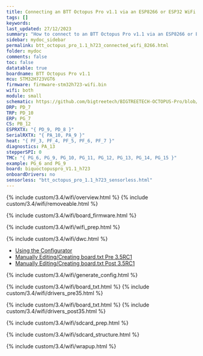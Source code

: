 ```yaml
---
title: Connecting an BTT Octopus Pro v1.1 via an ESP8266 or ESP32 WiFi Adapter
tags: []
keywords: 
last_updated: 27/12/2023
summary: "How to connect to an BTT Octopus Pro v1.1 via an ESP8266 or ESP32 WiFi Adapter"
sidebar: mydoc_sidebar
permalink: btt_octopus_pro_1.1_h723_connected_wifi_8266.html
folder: mydoc
comments: false
toc: false
datatable: true
boardname: BTT Octopus Pro v1.1
mcu: STM32H723VGT6
firmware: firmware-stm32h723-wifi.bin
wifi: both
module: small
schematic: https://github.com/bigtreetech/BIGTREETECH-OCTOPUS-Pro/blob/master/Hardware/BIGTREETECH%20Octopus%20Pro%20V1.1-sch.pdf
DRP: PD_7
TRP: PD_10
ERP: PG_7
CS: PB_12
ESPRXTX: "{ PD_9, PD_8 }"
SerialRXTX: "{ PA_10, PA_9 }"
heat: "{ PF_3, PF_4, PF_5, PF_6, PF_7 }"
diagnostics: PA_13
stepperSPI: 0
TMC: "{ PG_6, PG_9, PG_10, PG_11, PG_12, PG_13, PG_14, PG_15 }"
example: PG_6 and PG_9
board: biquoctopuspro_V1.1_h723
onboardDrivers: no
sensorless: "btt_octopus_pro_1.1_h723_sensorless.html"
---
```


{% include custom/3.4/wifi/overview.html %}
{% include custom/3.4/wifi/removeable.html %}

{% include custom/3.4/wifi/board_firmware.html %}

{% include custom/3.4/wifi/wifi_prep.html %}

{% include custom/3.4/wifi/dwc.html %}

<ul id="profileTabs" class="nav nav-tabs">
    <li class="active"><a class="noCrossRef" href="#generate" data-toggle="tab">Using the Configurator</a></li>
    <li><a class="noCrossRef" href="#manualpre35" data-toggle="tab">Manually Editing/Creating board.txt Pre 3.5RC1</a></li>
    <li><a class="noCrossRef" href="#manualpost35" data-toggle="tab">Manually Editing/Creating board.txt Post 3.5RC1</a></li>
</ul>
  <div class="tab-content">
<div role="tabpanel" class="tab-pane active" id="generate" markdown="1">

{% include custom/3.4/wifi/generate_config.html %}

</div>

<div role="tabpanel" class="tab-pane" id="manualpre35" markdown="1">

{% include custom/3.4/wifi/board_txt.html %}
{% include custom/3.4/wifi/drivers_pre35.html %}

</div>

<div role="tabpanel" class="tab-pane" id="manualpost35" markdown="1">

{% include custom/3.4/wifi/board_txt.html %}
{% include custom/3.4/wifi/drivers_post35.html %}

</div>

</div>

{% include custom/3.4/wifi/sdcard_prep.html %}

{% include custom/3.4/wifi/sdcard_structure.html %}

{% include custom/3.4/wifi/wrapup.html %}
